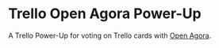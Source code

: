 # Trello Open Agora Power-Up

A Trello Power-Up for voting on Trello cards with [Open Agora](https://www.open-agora.com/).